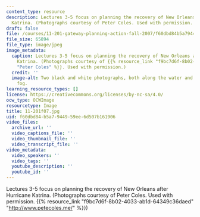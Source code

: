 ```yaml
---
content_type: resource
description: Lectures 3-5 focus on planning the recovery of New Orleans after Hurricane
  Katrina. (Photographs courtesy of Peter Coles. Used with permission. http://www.petercoles.net/)
draft: false
file: /courses/11-201-gateway-planning-action-fall-2007/f60dbd84b5a7944959ee6d507b161906_11-201f07.jpg
file_size: 65894
file_type: image/jpeg
image_metadata:
  caption: Lectures 3-5 focus on planning the recovery of New Orleans after Hurricane
    Katrina. (Photographs courtesy of {{% resource_link "f9bc7d6f-8b02-4033-ab1d-64349c36daed"
    "Peter Coles" %}}. Used with permission.)
  credit: ''
  image-alt: Two black and white photographs, both along the water and shrouded in
    fog.
learning_resource_types: []
license: https://creativecommons.org/licenses/by-nc-sa/4.0/
ocw_type: OCWImage
resourcetype: Image
title: 11-201f07.jpg
uid: f60dbd84-b5a7-9449-59ee-6d507b161906
video_files:
  archive_url: ''
  video_captions_file: ''
  video_thumbnail_file: ''
  video_transcript_file: ''
video_metadata:
  video_speakers: ''
  video_tags: ''
  youtube_description: ''
  youtube_id: ''
---
```

Lectures 3-5 focus on planning the recovery of New Orleans after Hurricane Katrina. (Photographs courtesy of Peter Coles. Used with permission. {{% resource_link "f9bc7d6f-8b02-4033-ab1d-64349c36daed" "http://www.petecoles.me/" %}})